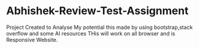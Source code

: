 # Abhishek-Review-Test-Assignment
Project Created to Analyse My potential this made by using bootstrap,stack overflow and some AI resources
THis will work on all browser and is Responsive Website.
